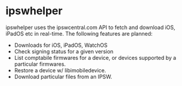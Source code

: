 # ipswhelper

ipswhelper uses the ipswcentral.com API to fetch and download iOS, iPadOS etc in real-time. The following features are planned:
 * Downloads for iOS, iPadOS, WatchOS
 * Check signing status for a given version
 * List comptabile firmwares for a device, or devices supported by a particular firmwares.
 * Restore a device w/ libimobiledevice.
 * Download particular files from an IPSW.

